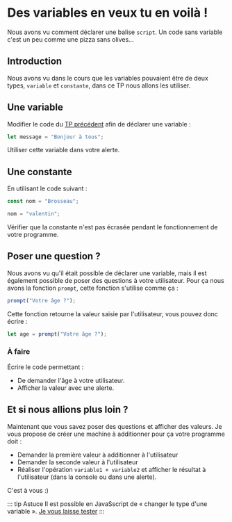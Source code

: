 # Des variables en veux tu en voilà !

Nous avons vu comment déclarer une balise `script`. Un code sans variable c'est un peu comme une pizza sans olives…

## Introduction

Nous avons vu dans le cours que les variables pouvaient être de deux types, `variable` et `constante`, dans ce TP nous allons les utiliser.

## Une variable

Modifier le code du [TP précédent](./tp1.md) afin de déclarer une variable :

```javascript
let message = "Bonjour à tous";
```

Utiliser cette variable dans votre alerte.

## Une constante

En utilisant le code suivant :

```javascript
const nom = "Brosseau";

nom = "valentin";
```

Vérifier que la constante n'est pas écrasée pendant le fonctionnement de votre programme.

## Poser une question ?

Nous avons vu qu'il était possible de déclarer une variable, mais il est également possible de poser des questions à votre utilisateur. Pour ça nous avons la fonction `prompt`, cette fonction s'utilise comme ça :

```javascript
prompt("Votre âge ?");
```

Cette fonction retourne la valeur saisie par l'utilisateur, vous pouvez donc écrire :

```javascript
let age = prompt("Votre âge ?");
```

### À faire

Écrire le code permettant :

- De demander l'âge à votre utilisateur.
- Afficher la valeur avec une alerte.

## Et si nous allions plus loin ?

Maintenant que vous savez poser des questions et afficher des valeurs. Je vous propose de créer une machine à additionner pour ça votre programme doit :

- Demander la première valeur à additionner à l'utilisateur
- Demander la seconde valeur à l'utilisateur
- Réaliser l'opération `variable1 + variable2` et afficher le résultat à l'utilisateur (dans la console ou dans une alerte).

C'est à vous :)

::: tip Astuce
Il est possible en JavaSscript de « changer le type d'une variable ». [Je vous laisse tester](https://developer.mozilla.org/en-US/docs/Web/JavaScript/Reference/Global_Objects/parseInt)
:::
